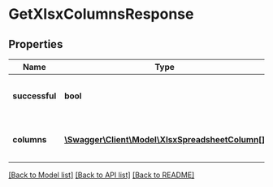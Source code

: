 # GetXlsxColumnsResponse

## Properties
Name | Type | Description | Notes
------------ | ------------- | ------------- | -------------
**successful** | **bool** | True if successful, false otherwise | [optional] 
**columns** | [**\Swagger\Client\Model\XlsxSpreadsheetColumn[]**](XlsxSpreadsheetColumn.md) | Spreadsheet Columns in the DOCX document | [optional] 

[[Back to Model list]](../README.md#documentation-for-models) [[Back to API list]](../README.md#documentation-for-api-endpoints) [[Back to README]](../README.md)


